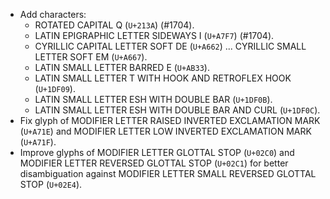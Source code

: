 * Add characters:
  - ROTATED CAPITAL Q (`U+213A`) (#1704).
  - LATIN EPIGRAPHIC LETTER SIDEWAYS I (`U+A7F7`) (#1704).
  - CYRILLIC CAPITAL LETTER SOFT DE (`U+A662`) ... CYRILLIC SMALL LETTER SOFT EM (`U+A667`).
  - LATIN SMALL LETTER BARRED E (`U+AB33`).
  - LATIN SMALL LETTER T WITH HOOK AND RETROFLEX HOOK (`U+1DF09`).
  - LATIN SMALL LETTER ESH WITH DOUBLE BAR (`U+1DF0B`).
  - LATIN SMALL LETTER ESH WITH DOUBLE BAR AND CURL (`U+1DF0C`).
* Fix glyph of MODIFIER LETTER RAISED INVERTED EXCLAMATION MARK (`U+A71E`) and MODIFIER LETTER LOW INVERTED EXCLAMATION MARK (`U+A71F`).
* Improve glyphs of MODIFIER LETTER GLOTTAL STOP (`U+02C0`) and MODIFIER LETTER REVERSED GLOTTAL STOP (`U+02C1`) for better disambiguation against MODIFIER LETTER SMALL REVERSED GLOTTAL STOP (`U+02E4`).

